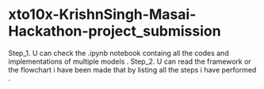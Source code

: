 # xto10x-KrishnSingh-Masai-Hackathon-project_submission
Step_1. U can check the .ipynb notebook containg all the codes and implementations of multiple models .
Step_2. U can read the framework or the flowchart i have been made that by listing all the steps i have performed .
